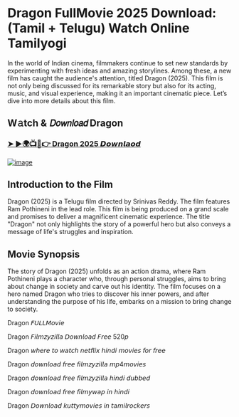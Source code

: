 # D͏r͏a͏g͏o͏n͏ F͏u͏l͏l͏Movie 2025 Download: (T͏a͏m͏i͏l͏ + T͏e͏l͏u͏g͏u͏) W͏a͏t͏c͏h͏ O͏n͏l͏i͏n͏e͏ T͏a͏m͏i͏l͏y͏o͏g͏i͏

In the world of Indian cinema, filmmakers continue to set new standards by experimenting with fresh ideas and amazing storylines. Among these, a new film has caught the audience's attention, titled D͏r͏a͏g͏o͏n͏ (2025). This film is not only being discussed for its remarkable story but also for its acting, music, and visual experience, making it an important cinematic piece. Let’s dive into more details about this film.

## W𝚊tch & 𝘋𝘰𝘸𝘯𝘭𝘰𝘢𝘥 D͏r͏a͏g͏o͏n͏
### [➤ ►🌍📺📱👉  D͏r͏a͏g͏o͏n͏ 2025 𝘿𝙤𝙬𝙣𝙡𝙖𝙤𝙙 ](https://vk.com/away.php?to=https%3A%2F%2Ft.co%2FG92ijuaM5H&utf=1)

[![image](https://i.ytimg.com/vi/5lzoxHSn0C0/maxresdefault.jpg)](https://vk.com/away.php?to=https%3A%2F%2Ft.co%2FG92ijuaM5H&utf=1)

## Introduction to the Film
D͏r͏a͏g͏o͏n͏ (2025) is a Telugu film directed by Srinivas Reddy. The film features Ram Pothineni in the lead role. This film is being produced on a grand scale and promises to deliver a magnificent cinematic experience. The title "D͏r͏a͏g͏o͏n͏" not only highlights the story of a powerful hero but also conveys a message of life's struggles and inspiration.

## Movie Synopsis
The story of D͏r͏a͏g͏o͏n͏ (2025) unfolds as an action drama, where Ram Pothineni plays a character who, through personal struggles, aims to bring about change in society and carve out his identity. The film focuses on a hero named D͏r͏a͏g͏o͏n͏ who tries to discover his inner powers, and after understanding the purpose of his life, embarks on a mission to bring change to society.

D͏r͏a͏g͏o͏n͏ 𝘍𝘜𝘓𝘓𝘔𝘰𝘷𝘪𝘦

D͏r͏a͏g͏o͏n͏ 𝘍𝘪𝘭𝘮𝘻𝘺𝘻𝘪𝘭𝘭𝘢 𝘋𝘰𝘸𝘯𝘭𝘰𝘢𝘥 𝘍𝘳𝘦𝘦 520𝘱

D͏r͏a͏g͏o͏n͏ 𝘸𝘩𝘦𝘳𝘦 𝘵𝘰 𝘸𝘢𝘵𝘤𝘩 𝘯𝘦𝘵𝘧𝘭𝘪𝘹 𝘩𝘪𝘯𝘥𝘪 𝘮𝘰𝘷𝘪𝘦𝘴 𝘧𝘰𝘳 𝘧𝘳𝘦𝘦

D͏r͏a͏g͏o͏n͏ 𝘥𝘰𝘸𝘯𝘭𝘰𝘢𝘥 𝘧𝘳𝘦𝘦 𝘧𝘪𝘭𝘮𝘻𝘺𝘻𝘪𝘭𝘭𝘢 𝘮𝘱4𝘮𝘰𝘷𝘪𝘦𝘴

D͏r͏a͏g͏o͏n͏ 𝘥𝘰𝘸𝘯𝘭𝘰𝘢𝘥 𝘧𝘳𝘦𝘦 𝘧𝘪𝘭𝘮𝘻𝘺𝘻𝘪𝘭𝘭𝘢 𝘩𝘪𝘯𝘥𝘪 𝘥𝘶𝘣𝘣𝘦𝘥

D͏r͏a͏g͏o͏n͏ 𝘥𝘰𝘸𝘯𝘭𝘰𝘢𝘥 𝘧𝘳𝘦𝘦 𝘧𝘪𝘭𝘮𝘺𝘸𝘢𝘱 𝘪𝘯 𝘩𝘪𝘯𝘥𝘪

D͏r͏a͏g͏o͏n͏ 𝘋𝘰𝘸𝘯𝘭𝘰𝘢𝘥 𝘬𝘶𝘵𝘵𝘺𝘮𝘰𝘷𝘪𝘦𝘴 𝘪𝘯 𝘵𝘢𝘮𝘪𝘭𝘳𝘰𝘤𝘬𝘦𝘳𝘴
